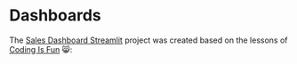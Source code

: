 # Dashboards

The [Sales Dashboard Streamlit]() project was created based on the lessons of [Coding Is Fun](https://www.youtube.com/watch?v=Sb0A9i6d320) 😸:
